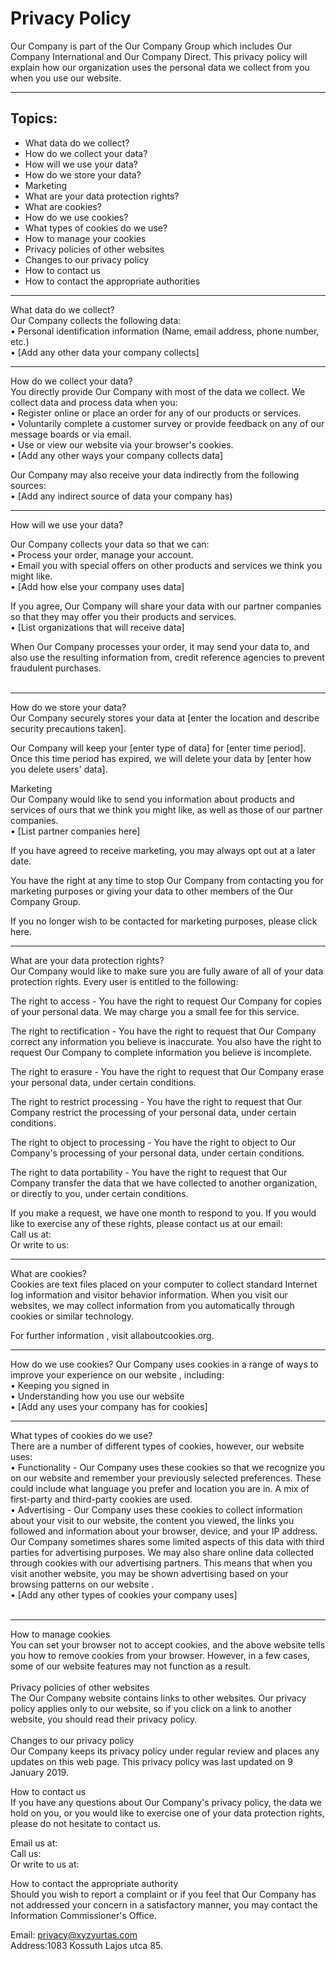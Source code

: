 # Privacy Policy

<p>
Our Company is part of the Our Company Group which includes Our Company International and Our Company Direct. This privacy policy will explain how our organization uses the personal data we collect from you when you use our website.
</p>
<hr>
<h2>Topics:</h2>
<ul>
<li>	What data do we collect?</li>
<li>	How do we collect your data?</li>
<li>	How will we use your data?</li>
<li>	How do we store your data?</li>
<li>	Marketing</li>
<li>	What are your data protection rights?</li>
<li>	What are cookies?</li>
<li>	How do we use cookies?</li>
<li>	What types of cookies do we use?</li>
<li>	How to manage your cookies</li>
<li>	Privacy policies of other websites</li>
<li>	Changes to our privacy policy</li>
<li>	How to contact us</li>
<li>	How to contact the appropriate authorities</li>
</ul>
<hr>
What data do we collect?<br>
Our Company collects the following data: <br>
•	Personal identification information (Name, email address, phone number, etc.) <br>
•	[Add any other data your company collects]
<hr>
How do we collect your data?<br>
You directly provide Our Company with most of the data we collect. We collect data and process data when you:<br>
•	Register online or place an order for any of our products or services.<br>
•	Voluntarily complete a customer survey or provide feedback on any of our message boards or via email.<br>
•	Use or view our website via your browser's cookies.<br>
•	[Add any other ways your company collects data]<br>

Our Company may also receive your data indirectly from the following sources:<br>
•	[Add any indirect source of data your company has)<br>
<hr>
How will we use your data?
 
Our Company collects your data so that we can:<br>
•	Process your order, manage your account.<br>
•	Email you with special offers on other products and services we think you might like.<br>
•	[Add how else your company uses data]

If you agree, Our Company will share your data with our partner companies so that they may offer you their products and services.<br>
•	[List organizations that will receive data]<br>

When Our Company processes your order, it may send your data to, and also use the resulting information from, credit reference agencies to prevent fraudulent purchases.<br><br>
<hr>
How do we store your data?<br>
Our Company securely stores your data at [enter the location and describe security precautions taken].<br>

Our Company will keep your [enter type of data] for [enter time period]. Once this time period has expired, we will delete your data by [enter how you delete users' data].<br>

Marketing<br>
Our Company would like to send you information about products and services of ours that we think you might like, as well as those of our partner companies.<br>
•	[List partner companies here]<br>

If you have agreed to receive marketing, you may always opt out at a later date.<br>

You have the right at any time to stop Our Company from contacting you for marketing purposes or giving your data to other members of the Our Company Group.<br>

If you no longer wish to be contacted for marketing purposes, please click here.<br>
<hr>
What are your data protection rights?<br>
Our Company would like to make sure you are fully aware of all of your data protection rights. Every user is entitled to the following:<br>

The right to access - You have the right to request Our Company for copies of your personal data. We may charge you a small fee for this service.<br>

The right to rectification - You have the right to request that Our Company correct any information you believe is inaccurate. You also have the right to request Our Company to complete information you believe is incomplete.<br>
 
The right to erasure - You have the right to request that Our Company erase your personal data, under certain conditions.<br>

The right to restrict processing - You have the right to request that Our Company restrict the processing of your personal data, under certain conditions.<br>

The right to object to processing - You have the right to object to Our Company's processing of your personal data, under certain conditions.<br>

The right to data portability - You have the right to request that Our Company transfer the data that we have collected to another organization, or directly to you, under certain conditions.<br>

If you make a request, we have one month to respond to you. If you would like to exercise any of these rights, please contact us at our email:<br>
Call us at:<br>
Or write to us:
<br>
<hr>
What are cookies?<br>
Cookies are text files placed on your computer to collect standard Internet log information and visitor behavior information. When you visit our websites, we may collect information from you automatically through cookies or similar technology.<br>

For further information , visit allaboutcookies.org.<br>
<hr>
How do we use cookies?
Our Company uses cookies in a range of ways to improve your experience on our website , including:<br>
•	Keeping you signed in<br>
•	Understanding how you use our website<br>
•	[Add any uses your company has for cookies]<br>
<hr>
What types of cookies do we use?<br>
There are a number of different types of cookies, however, our website uses:<br>
•	Functionality - Our Company uses these cookies so that we recognize you on our website and remember your previously selected preferences. These could include what language you prefer and location you are in. A mix of first-party and third-party cookies are used.<br>
•	Advertising - Our Company uses these cookies to collect information about your visit to our website, the content you viewed, the links you followed and information about your browser, device, and your IP address. Our Company sometimes shares some limited aspects of this data with third parties for advertising purposes. We may also share online data collected through cookies with our advertising partners. This means that when you 
visit another website, you may be shown advertising based on your browsing patterns on our website .<br>
•	[Add any other types of cookies your company uses]<br>
<br>
<hr>
How to manage cookies<br>
You can set your browser not to accept cookies, and the above website tells you how to remove cookies from your browser. However, in a few cases, some of our website features may not function as a result.<br>
<br>
Privacy policies of other websites<br>
The Our Company website contains links to other websites. Our privacy policy applies only to our website, so if you click on a link to another website, you should read their privacy policy.<br>
<br>
Changes to our privacy policy<br>
Our Company keeps its privacy policy under regular review and places any updates on this web page. This privacy policy was last updated on 9 January 2019.<br>

How to contact us<br>
If you have any questions about Our Company's privacy policy, the data we hold on you, or you would like to exercise one of your data protection rights, please do not hesitate to contact us.<br>

Email us at:<br>
Call us:<br>
Or write to us at:<br>

How to contact the appropriate authority<br>
Should you wish to report a complaint or if you feel that Our Company has not addressed your concern in a satisfactory manner, you may contact the Information Commissioner's Office.<br>

Email: privacy@xyzyurtas.com <br>
Address:1083 Kossuth Lajos utca 85.
